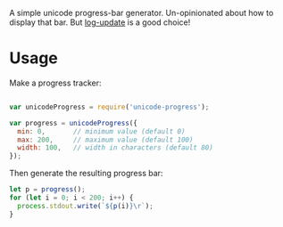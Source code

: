 A simple unicode progress-bar generator.  Un-opinionated about how to display
that bar.  But [log-update](https://www.npmjs.com/package/log-update) is a good
choice!

# Usage

Make a progress tracker:

```javascript

var unicodeProgress = require('unicode-progress');

var progress = unicodeProgress({
  min: 0,       // minimum value (default 0)
  max: 200,     // maximum value (default 100)
  width: 100,   // width in characters (default 80)
});
```

Then generate the resulting progress bar:

```javascript
let p = progress();
for (let i = 0; i < 200; i++) {
  process.stdout.write(`${p(i)}\r`);
}
```

